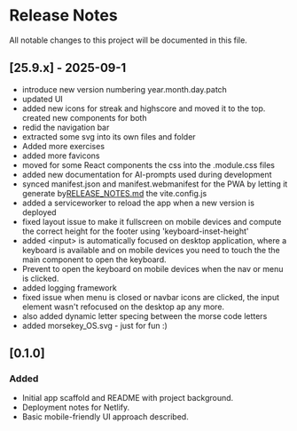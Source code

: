 # Release Notes

All notable changes to this project will be documented in this file.

## [25.9.x] - 2025-09-1
- introduce new version numbering year.month.day.patch
- updated UI
- added new icons for streak and highscore and moved it to the top.
created new components for both
- redid the navigation bar
- extracted some svg into its own files and folder
- Added more exercises
- added more favicons
- moved for some React components the css into the .module.css files
- added new documentation for AI-prompts used during development
- synced manifest.json and manifest.webmanifest for the PWA by
letting it generate by[RELEASE_NOTES.md](RELEASE_NOTES.md) the vite.config.js
- added a serviceworker to reload  the app when a new version is deployed
- fixed layout issue to make it fullscreen on mobile devices
and compute the correct height for the footer using 'keyboard-inset-height'
- added \<input> is automatically focused on desktop application, where
a keyboard is available and on mobile devices you need to touch the 
the main component to open the keyboard. 
- Prevent to open the keyboard on mobile devices when the nav or menu
is clicked.
- added logging framework
- fixed issue when menu is closed or navbar icons are clicked, the input element
wasn't refocused on the desktop ap any more.
- also added dynamic letter specing between the morse code letters
- added morsekey_OS.svg - just for fun :)

## [0.1.0] 
### Added
- Initial app scaffold and README with project background.
- Deployment notes for Netlify.
- Basic mobile-friendly UI approach described.
